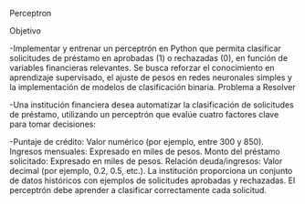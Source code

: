 Perceptron

Objetivo

-Implementar y entrenar un perceptrón en Python que permita clasificar solicitudes de préstamo en aprobadas (1) o rechazadas (0), en función de variables financieras relevantes. Se busca reforzar el conocimiento en aprendizaje supervisado, el ajuste de pesos en redes neuronales simples y la implementación de modelos de clasificación binaria.
Problema a Resolver

-Una institución financiera desea automatizar la clasificación de solicitudes de préstamo, utilizando un perceptrón que evalúe cuatro factores clave para tomar decisiones:

-Puntaje de crédito: Valor numérico (por ejemplo, entre 300 y 850).
Ingresos mensuales: Expresado en miles de pesos.
Monto del préstamo solicitado: Expresado en miles de pesos.
Relación deuda/ingresos: Valor decimal (por ejemplo, 0.2, 0.5, etc.).
La institución proporciona un conjunto de datos históricos con ejemplos de solicitudes aprobadas y rechazadas. El perceptrón debe aprender a clasificar correctamente cada solicitud.
